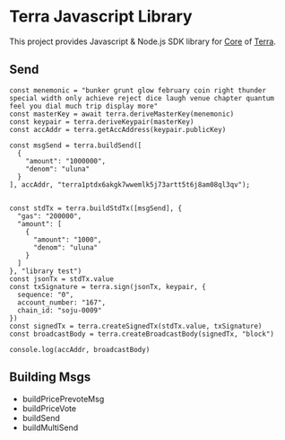 # Terra Javascript Library
This project provides Javascript & Node.js SDK library for [Core](https://github.com/terra-project/core) of [Terra](https://terra.money).

## Send 
```
const menemonic = "bunker grunt glow february coin right thunder special width only achieve reject dice laugh venue chapter quantum feel you dial much trip display more"
const masterKey = await terra.deriveMasterKey(menemonic)
const keypair = terra.deriveKeypair(masterKey)
const accAddr = terra.getAccAddress(keypair.publicKey)

const msgSend = terra.buildSend([
  {
    "amount": "1000000",
    "denom": "uluna"
  }
], accAddr, "terra1ptdx6akgk7wwemlk5j73artt5t6j8am08ql3qv");


const stdTx = terra.buildStdTx([msgSend], {
  "gas": "200000",
  "amount": [
    {
      "amount": "1000",
      "denom": "uluna"
    }
  ]
}, "library test")
const jsonTx = stdTx.value
const txSignature = terra.sign(jsonTx, keypair, {
  sequence: "0",
  account_number: "167",
  chain_id: "soju-0009"
})
const signedTx = terra.createSignedTx(stdTx.value, txSignature)
const broadcastBody = terra.createBroadcastBody(signedTx, "block")

console.log(accAddr, broadcastBody)
```

## Building Msgs
* buildPricePrevoteMsg
* buildPriceVote
* buildSend
* buildMultiSend